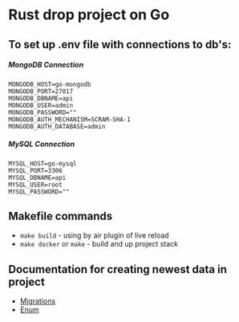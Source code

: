 # Rust drop project on Go

## To set up .env file with connections to db's:
##### MongoDB Connection
``` env
MONGODB_HOST=go-mongodb
MONGODB_PORT=27017
MONGODB_DBNAME=api
MONGODB_USER=admin
MONGODB_PASSWORD=""
MONGODB_AUTH_MECHANISM=SCRAM-SHA-1
MONGODB_AUTH_DATABASE=admin
```
##### MySQL Connection 
``` env
MYSQL_HOST=go-mysql
MYSQL_PORT=3306
MYSQL_DBNAME=api
MYSQL_USER=root
MYSQL_PASSWORD=""
```

## Makefile commands
- `make build` - using by air plugin of live reload
- `make docker` or `make` - build and up project stack

## Documentation for creating newest data in project
- [Migrations](https://github.com/popcornrus/go-rust-drop/issues/1)
- [Enum](https://github.com/popcornrus/go-rust-drop/issues/2)
